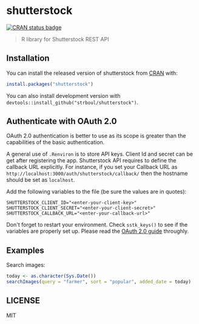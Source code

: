 
<!-- README.md is generated from README.Rmd. Please edit that file -->
shutterstock
============

[![CRAN status badge](https://www.r-pkg.org/badges/version/shutterstock)](https://cran.r-project.org/package=shutterstock)

> R library for Shutterstock REST API

Installation
------------

You can install the released version of shutterstock from [CRAN](https://CRAN.R-project.org) with:

``` r
install.packages("shutterstock")
```

You can also install development version with `devtools::install_github("strboul/shutterstock")`.

Authenticate with OAuth 2.0
---------------------------

OAuth 2.0 authentication is better to use as its scope is greater than the capabilities of the basic authentication.

A general use of `.Renviron` is to store API keys. Client Id and secret can be get after registering the app. Shutterstock API requires to define the callback URL explicitly. For instance, if you set your Callback URL as `http://localhost:3000/auth/shutterstock/callback/` then the hostname should be set as `localhost`.

Add the following variables to the file (be sure the values are in quotes):

    SHUTTERSTOCK_CLIENT_ID="<enter-your-client-key>"
    SHUTTERSTOCK_CLIENT_SECRET="<enter-your-client-secret>"
    SHUTTERSTOCK_CALLBACK_URL="<enter-your-callback-url>"

Don't forget to restart your environment. Check `sstk_keys()` to see if the variables are properly set up. Please read the [OAuth 2.0 guide](https://developers.shutterstock.com/oauth-20) throughly.

Examples
--------

Search images:

``` r
today <- as.character(Sys.Date())
searchImages(query = "farmer", sort = "popular", added_date = today)
```

LICENSE
-------

MIT
